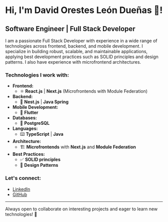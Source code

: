 # Hi, I'm David Orestes León Dueñas 👋!

## Software Engineer | Full Stack Developer

I am a passionate Full Stack Developer with experience in a wide range of technologies across frontend, backend, and mobile development. I specialize in building robust, scalable, and maintainable applications, applying best development practices such as SOLID principles and design patterns. I also have experience with microfrontend architectures.

### Technologies I work with:

- **Frontend:**
  - ⚛️ **React.js** | **Next.js** (Microfrontends with Module Federation)
- **Backend:**
  - 🚀 **Nest.js** | **Java Spring**
- **Mobile Development:**
  - 📱 **Flutter**
- **Databases:**
  - 🐘 **PostgreSQL**
- **Languages:**
  - ⌨️ **TypeScript** | **Java**
- **Architecture:**
  - 🏗 **Microfrontends** with **Next.js** and **Module Federation**
- **Best Practices:**
  - ✅ **SOLID principles**
  - 🎨 **Design Patterns**

### Let's connect:
- [LinkedIn](https://www.linkedin.com/in/davidleond99)
- [GitHub](https://github.com/davidleond99)

---
Always open to collaborate on interesting projects and eager to learn new technologies! 🚀
